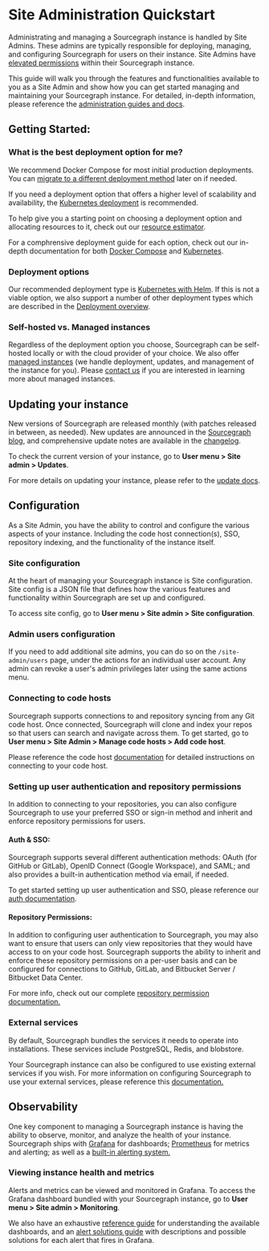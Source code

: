 # Site Administration Quickstart 
Administrating and managing a Sourcegraph instance is handled by Site Admins. These admins are typically responsible for deploying, managing, and configuring Sourcegraph for users on their instance. Site Admins have [elevated permissions](../privileges.md) within their Sourcegraph instance. 

This guide will walk you through the features and functionalities available to you as a Site Admin and show how you can get started managing and maintaining your Sourcegraph instance. For detailed, in-depth information, please reference the [administration guides and docs](index.md).

## Getting Started:

### What is the best deployment option for me?
We recommend Docker Compose for most initial production deployments. You can [migrate to a different deployment method](../updates/index.md#migrating-to-a-new-deployment-type) later on if needed.

If you need a deployment option that offers a higher level of scalability and availability, the [Kubernetes deployment](../deploy/kubernetes/index.md) is recommended. 

To help give you a starting point on choosing a deployment option and allocating resources to it, check out our [resource estimator](../deploy/resource_estimator.md).

For a comphrensive deployment guide for each option, check out our in-depth documentation for both [Docker Compose](../deploy/docker-compose/index.md) and [Kubernetes](../deploy/kubernetes/index.md).

### Deployment options 

Our recommended deployment type is [Kubernetes with Helm](../deploy/kubernetes/helm.md). If this is not a viable option, we also support a number of other deployment types which are described in the [Deployment overview](../deploy/index.md).

### Self-hosted vs. Managed instances
Regardless of the deployment option you choose, Sourcegraph can be self-hosted locally or with the cloud provider of your choice. We also offer [managed instances](../../cloud/index.md) (we handle deployment, updates, and management of the instance for you). Please [contact us](https://about.sourcegraph.com/contact/sales) if you are interested in learning more about managed instances. 


## Updating your instance 
New versions of Sourcegraph are released monthly (with patches released in between, as needed). New updates are announced in the [Sourcegraph blog](https://about.sourcegraph.com/blog), and comprehensive update notes are available in the [changelog](https://docs.sourcegraph.com/CHANGELOG). 

To check the current version of your instance, go to **User menu > Site admin > Updates**.

For more details on updating your instance, please refer to the [update docs](../updates/index.md).

## Configuration
As a Site Admin, you have the ability to control and configure the various aspects of your instance. Including the code host connection(s), SSO, repository indexing, and the functionality of the instance itself. 

### Site configuration 
At the heart of managing your Sourcegraph instance is Site configuration. Site config is a JSON file that defines how the various features and functionality within Sourcegraph are set up and configured. 

To access site config, go to **User menu > Site admin > Site configuration**.

### Admin users configuration 
If you need to add additional site admins, you can do so on the `/site-admin/users` page, under the actions for an individual user account. Any admin can revoke a user's admin privileges later using the same actions menu. 

### Connecting to code hosts
Sourcegraph supports connections to and repository syncing from any Git code host. Once connected, Sourcegraph will clone and index your repos so that users can search and navigate across them. To get started, go to **User menu > Site Admin > Manage code hosts > Add code host**.

Please reference the code host [documentation](../external_service/index.md) for detailed instructions on connecting to your code host.

### Setting up user authentication and repository permissions
In addition to connecting to your repositories, you can also configure Sourcegraph to use your preferred SSO or sign-in method and inherit and enforce repository permissions for users.

#### Auth & SSO:
Sourcegraph supports several different authentication methods: OAuth (for GitHub or GitLab), OpenID Connect (Google Workspace), and SAML; and also provides a built-in authentication method via email, if needed. 

To get started setting up user authentication and SSO, please reference our [auth documentation](../auth/index.md).

#### Repository Permissions:
In addition to configuring user authentication to Sourcegraph, you may also want to ensure that users can only view repositories that they would have access to on your code host. Sourcegraph supports the ability to inherit and enforce these repository permissions on a per-user basis and can be configured for connections to GitHub, GitLab, and Bitbucket Server / Bitbucket Data Center.

For more info, check out our complete [repository permission documentation.](../repo/permissions.md#repository-permissions)


### External services 
By default, Sourcegraph bundles the services it needs to operate into installations. These services include PostgreSQL, Redis, and blobstore. 

Your Sourcegraph instance can also be configured to use existing external services if you wish. For more information on configuring Sourcegraph to use your external services, please reference this [documentation.](../external_services/index.md)

## Observability 
One key component to managing a Sourcegraph instance is having the ability to observe, monitor, and analyze the health of your instance. Sourcegraph ships with [Grafana](https://grafana.com/) for dashboards; [Prometheus](https://prometheus.io/) for metrics and alerting; as well as a [built-in alerting system.](../observability/alerting.md)

### Viewing instance health and metrics
Alerts and metrics can be viewed and monitored in Grafana. To access the Grafana dashboard bundled with your Sourcegraph instance, go to **User menu > Site admin > Monitoring**.

We also have an exhaustive [reference guide](../observability/dashboards.md) for understanding the available dashboards, and an [alert solutions guide](../observability/alerts.md) with descriptions and possible solutions for each alert that fires in Grafana. 

